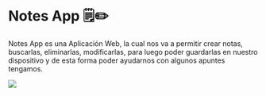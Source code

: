 # Notes App 🗒✏
<p>Notes App es una Aplicación Web, la cual nos va a permitir crear notas, buscarlas, eliminarlas, modificarlas, para luego poder guardarlas en nuestro dispositivo y de esta forma poder ayudarnos con algunos apuntes tengamos.</p>
<img src="https://i.imgur.com/R3O2ww7.gif" >
